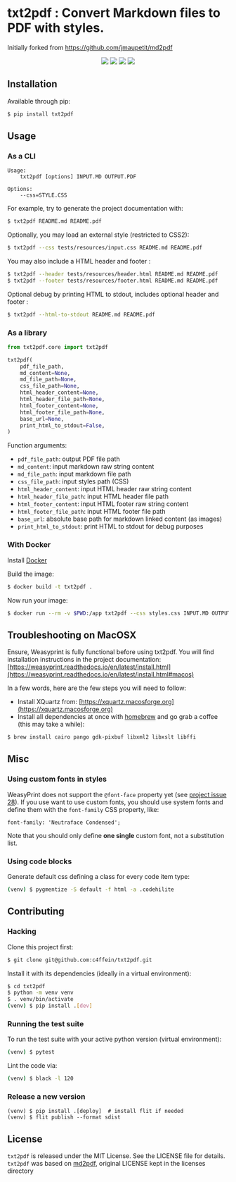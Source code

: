 # txt2pdf : Convert Markdown files to PDF with styles.

Initially forked from https://github.com/jmaupetit/md2pdf

<p align="center">
  <a href="https://pypi.org/project/txt2pdf/" alt="PyPI">
      <img src="https://img.shields.io/pypi/v/txt2pdf?color=blueviolet" /></a>
  <a href="https://pypi.org/project/txt2pdf/" alt="Python Versions">
      <img src="https://img.shields.io/pypi/pyversions/txt2pdf?color=blueviolet" /></a>
  <a href="https://pypi.org/project/txt2pdf/" alt="PyPI Format">
      <img src="https://img.shields.io/pypi/format/txt2pdf?color=blueviolet" /></a>
  <a href="https://pypi.org/project/txt2pdf/" alt="License">
      <img src="https://img.shields.io/pypi/l/txt2pdf?color=blueviolet" /></a>
</p>

## Installation

Available through pip:

```bash
$ pip install txt2pdf
```

## Usage

### As a CLI

```
Usage:
    txt2pdf [options] INPUT.MD OUTPUT.PDF

Options:
    --css=STYLE.CSS
```

For example, try to generate the project documentation with:

```bash
$ txt2pdf README.md README.pdf
```

Optionally, you may load an external style (restricted to CSS2):

```bash
$ txt2pdf --css tests/resources/input.css README.md README.pdf
```

You may also include a HTML header and footer :

```bash
$ txt2pdf --header tests/resources/header.html README.md README.pdf
$ txt2pdf --footer tests/resources/footer.html README.md README.pdf
```

Optional debug by printing HTML to stdout, includes optional header and footer :

```bash
$ txt2pdf --html-to-stdout README.md README.pdf
```

### As a library

```python
from txt2pdf.core import txt2pdf

txt2pdf(
    pdf_file_path,
    md_content=None,
    md_file_path=None,
    css_file_path=None,
    html_header_content=None,
    html_header_file_path=None,
    html_footer_content=None,
    html_footer_file_path=None,
    base_url=None,
    print_html_to_stdout=False,
)
```

Function arguments:

* `pdf_file_path`: output PDF file path
* `md_content`: input markdown raw string content
* `md_file_path`: input markdown file path
* `css_file_path`: input styles path (CSS)
* `html_header_content`: input HTML header raw string content
* `html_header_file_path`: input HTML header file path
* `html_footer_content`: input HTML footer raw string content
* `html_footer_file_path`: input HTML footer file path
* `base_url`: absolute base path for markdown linked content (as images)
* `print_html_to_stdout`: print HTML to stdout for debug purposes

### With Docker

Install [Docker](https://www.docker.com/)

Build the image:

```bash
$ docker build -t txt2pdf .
```

Now run your image:

```bash
$ docker run --rm -v $PWD:/app txt2pdf --css styles.css INPUT.MD OUTPUT.PDF
```

## Troubleshooting on MacOSX

Ensure, Weasyprint is fully functional before using txt2pdf. You will find
installation instructions in the project documentation:
[https://weasyprint.readthedocs.io/en/latest/install.html](https://weasyprint.readthedocs.io/en/latest/install.html#macos)

In a few words, here are the few steps you will need to follow:

* Install XQuartz from:
  [https://xquartz.macosforge.org](https://xquartz.macosforge.org)
* Install all dependencies at once with
  [homebrew](http://mxcl.github.io/homebrew/) and go grab a coffee (this may
  take a while):

```bash
$ brew install cairo pango gdk-pixbuf libxml2 libxslt libffi
```

## Misc

### Using custom fonts in styles

WeasyPrint does not support the `@font-face` property yet (see [project issue
28](https://github.com/Kozea/WeasyPrint/issues/28)). If you use want to use
custom fonts, you should use system fonts and define them with the `font-family`
CSS property, like:

```
font-family: 'Neutraface Condensed';
```

Note that you should only define **one single** custom font, not a substitution list.

### Using code blocks
Generate default css defining a class for every code item type:

```bash
(venv) $ pygmentize -S default -f html -a .codehilite
```

## Contributing

### Hacking

Clone this project first:

```bash
$ git clone git@github.com:c4ffein/txt2pdf.git
```

Install it with its dependencies (ideally in a virtual environment):

```bash
$ cd txt2pdf
$ python -m venv venv
$ . venv/bin/activate
(venv) $ pip install .[dev]
```

### Running the test suite

To run the test suite with your active python version (virtual environment):

```bash
(venv) $ pytest
```

Lint the code via:

```bash
(venv) $ black -l 120
```

### Release a new version

```
(venv) $ pip install .[deploy]  # install flit if needed
(venv) $ flit publish --format sdist
```

## License

`txt2pdf` is released under the MIT License. See the LICENSE file for details.
`txt2pdf` was based on [md2pdf](https://github.com/jmaupetit/md2pdf), original LICENSE kept in the licenses directory
